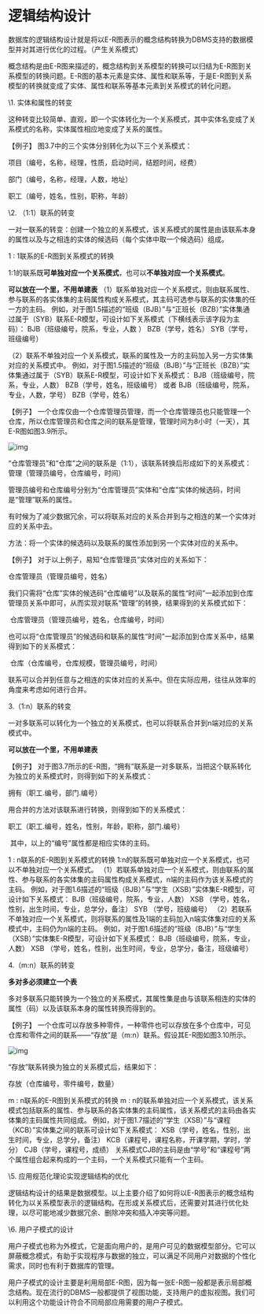 # 逻辑结构设计

数据库的逻辑结构设计就是将以E-R图表示的概念结构转换为DBMS支持的数据模型并对其进行优化的过程。（产生关系模式）

概念结构是由E-R图来描述的，概念结构到关系模型的转换可以归结为E-R图到关系模型的转换问题。E-R图的基本元素是实体、属性和联系等，于是E-R图到关系模型的转换就变成了实体、属性和联系等基本元素到关系模式的转化问题。

 

 

\1. 实体和属性的转变

这种转变比较简单、直观，即一个实体转化为一个关系模式，其中实体名变成了关系模式的名称，实体属性相应地变成了关系的属性。

 【例子】 图3.7中的三个实体分别转化为以下三个关系模式：

项目（编号，名称，经理，性质，启动时间，结题时间，经费）

部门（编号，名称，经理，人数，地址）

职工（编号，姓名，性别，职称，年龄）

 

 

\2. （1:1）联系的转变

一对一联系的转变：创建一个独立的关系模式，该关系模式的属性是由该联系本身的属性以及与之相连的实体的候选码（每个实体中取一个候选码）组成。

 

1 : 1联系的E-R图到关系模式的转换

1∶1的联系既**可单独对应一个关系模式**，也可以**不单独对应一个关系模式**。

**可以放在一个里，不用单建表**
（1）联系单独对应一个关系模式，则由联系属性、参与联系的各实体集的主码属性构成关系模式，其主码可选参与联系的实体集的任一方的主码。
例如，对于图1.5描述的“班级（BJB）”与“正班长（BZB）”实体集通过属于（SYB）联系E-R模型，可设计如下关系模式（下横线表示该字段为主码）：
BJB（班级编号，院系，专业，人数 ）
BZB（学号，姓名）
SYB（学号，班级编号）

（2）联系不单独对应一个关系模式，联系的属性及一方的主码加入另一方实体集对应的关系模式中。
例如，对于图1.5描述的“班级（BJB）”与“正班长（BZB）”实体集通过属于（SYB）联系E-R模型，可设计如下关系模式：
BJB（班级编号，院系，专业，人数）
BZB（学号，姓名，班级编号）
或者
BJB（班级编号，院系，专业，人数，学号）
BZB（学号，姓名）

 

【例子】 一个仓库仅由一个仓库管理员管理，而一个仓库管理员也只能管理一个仓库，所以仓库管理员和仓库之间的联系是管理，管理时间为8小时（一天），其E-R图如图3.9所示。

 ![img](https://img2018.cnblogs.com/blog/1427277/201906/1427277-20190620183251728-2144079311.png)

 

“仓库管理员”和“仓库”之间的联系是（1:1），该联系转换后形成如下的关系模式：管理（管理员编号，仓库编号，时间）

管理员编号和仓库编号分别为“仓库管理员”实体和“仓库”实体的候选码，时间是“管理”联系的属性。

 

 

有时候为了减少数据冗余，可以将联系对应的关系合并到与之相连的某一个实体对应的关系中去。

方法：将一个实体的候选码以及联系的属性添加到另一个实体对应的关系中。

 【例子】 对于以上例子，易知“仓库管理员”实体对应的关系如下：

仓库管理员（管理员编号，姓名）

我们只需将“仓库”实体的候选码“仓库编号”以及联系的属性“时间”一起添加到仓库管理员关系中即可，从而实现对联系“管理”的转换，结果得到的关系模式如下：

​             仓库管理员（管理员编号，姓名，仓库编号，时间）

也可以将“仓库管理员”的候选码和联系的属性“时间”一起添加到仓库关系中，结果得到如下的关系模式：

​            仓库（仓库编号，仓库规模，管理员编号，时间）

联系可以合并到任意与之相连的实体对应的关系中。但在实际应用，往往从效率的角度来考虑如何进行合并。

 

 

 

3.（1:n）联系的转变

一对多联系可以转化为一个独立的关系模式，也可以将联系合并到n端对应的关系模式中。

**可以放在一个里，不用单建表**

 【例子】 对于图3.7所示的E-R图，“拥有”联系是一对多联系，当把这个联系转化为独立的关系模式时，则得到如下的关系模式：

拥有（职工.编号，部门.编号）  

用合并的方法对该联系进行转换，则得到如下的关系模式：

职工（职工.编号，姓名，性别，年龄，职称，部门.编号）

​        其中，以上的“编号”属性都是相应实体的主码。

 

1 : n联系的E-R图到关系模式的转换
1∶n的联系既可单独对应一个关系模式，也可以不单独对应一个关系模式。
（1）若联系单独对应一个关系模式，则由联系的属性、参与联系的各实体集的主码属性构成关系模式，n端的主码作为该关系模式的主码。
例如，对于图1.6描述的“班级（BJB）”与“学生（XSB）”实体集E-R模型，可设计如下关系模式：
BJB（班级编号，院系，专业，人数）
XSB （学号，姓名，性别，出生时间，专业，总学分，备注）
SYB （学号，班级编号）
（2）若联系不单独对应一个关系模式，则将联系的属性及1端的主码加入n端实体集对应的关系模式中，主码仍为n端的主码。
例如，对于图1.6描述的“班级（BJB）”与“学生（XSB）”实体集E-R模型，可设计如下关系模式：
BJB（班级编号，院系，专业，人数）
XSB （学号，姓名，性别，出生时间，专业，总学分，备注，班级编号）

 

 

 

4.（m:n）联系的转变

**多对多必须建立一个表**

多对多联系只能转换为一个独立的关系模式，其属性集是由与该联系相连的实体的属性（码）以及该联系本身的属性转换而得到的。

【例子】 一个仓库可以存放多种零件，一种零件也可以存放在多个仓库中，可见仓库和零件之间的联系——“存放”是（m:n）联系。假设其E-R图如图3.10所示。

 ![img](https://img2018.cnblogs.com/blog/1427277/201906/1427277-20190620183426449-1509631392.png)

 

“存放”联系转换为独立的关系模式后，结果如下： 

存放（仓库编号，零件编号，数量）

 

m : n联系的E-R图到关系模式的转换
m : n的联系单独对应一个关系模式，该关系模式包括联系的属性、参与联系的各实体集的主码属性，该关系模式的主码由各实体集的主码属性共同组成。
例如，对于图1.7描述的“学生（XSB）”与“课程（KCB）”实体集之间的联系可设计如下关系模式：
XSB（学号，姓名，性别，出生时间，专业，总学分，备注）
KCB（课程号，课程名称，开课学期，学时，学分）
CJB（学号，课程号，成绩）
关系模式CJB的主码是由“学号”和“课程号”两个属性组合起来构成的一个主码，一个关系模式只能有一个主码。

 

 

\5. 应用规范化理论实现逻辑结构的优化

逻辑结构设计的结果是数据模型。以上主要介绍了如何将以E-R图表示的概念结构转化为以关系模型表示的逻辑结构。在形成关系模式后，还需要对其进行优化处理，以尽可能地减少数据冗余、删除冲突和插入冲突等问题。

 

\6. 用户子模式的设计

用户子模式也称为外模式，它是面向用户的，是用户可见的数据模型部分。它可以屏蔽概念模式，有助于实现程序与数据的独立，可以满足不同用户对数据的个性化需求，同时也有利于数据库的管理。

用户子模式的设计主要是利用局部E-R图，因为每一张E-R图一般都是表示局部概念结构。现在流行的DBMS一般都提供了视图功能，支持用户的虚拟视图。我们可以利用这个功能设计符合不同局部应用需要的用户子模式。

 

 

 